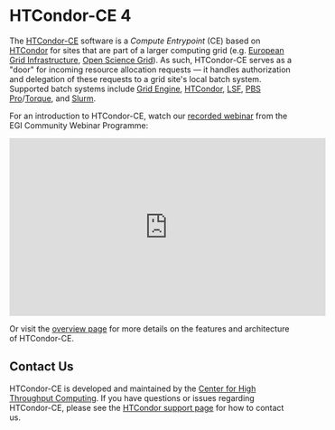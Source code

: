 HTCondor-CE 4
=============

The [HTCondor-CE](overview) software is a *Compute Entrypoint* (CE) based on [HTCondor](http://htcondor.org) for sites
that are part of a larger computing grid
(e.g. [European Grid Infrastructure](https://www.egi.eu/), [Open Science Grid](https://opensciencegrid.org/)).
As such, HTCondor-CE serves as a "door" for incoming resource allocation requests — it handles authorization and
delegation of these requests to a grid site's local batch system.
Supported batch systems include
[Grid Engine](http://www.univa.com/products/),
[HTCondor](http://htcondor.org),
[LSF](https://www.ibm.com/us-en/marketplace/hpc-workload-management),
[PBS Pro](https://www.altair.com/pbs-professional/)/[Torque](https://adaptivecomputing.com/cherry-services/torque-resource-manager/),
and [Slurm](https://slurm.schedmd.com/).

For an introduction to HTCondor-CE, watch our [recorded webinar](https://www.youtube.com/embed/6IWaMbofG7M) from the EGI
Community Webinar Programme:

<iframe width="560" height="315" src="https://www.youtube.com/embed/6IWaMbofG7M" frameborder="0" allow="accelerometer; autoplay; encrypted-media; gyroscope; picture-in-picture" allowfullscreen>
</iframe>

Or visit the [overview page](overview.md) for more details on the features and architecture of HTCondor-CE.

Contact Us
----------

HTCondor-CE is developed and maintained by the [Center for High Throughput Computing](http://chtc.cs.wisc.edu/).
If you have questions or issues regarding HTCondor-CE, please see the
[HTCondor support page](https://research.cs.wisc.edu/htcondor/htcondor-support/) for how to contact us.
